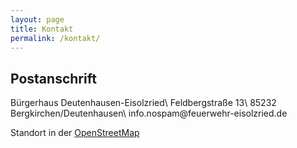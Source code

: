 ```yaml
---
layout: page
title: Kontakt
permalink: /kontakt/
---
```


## Postanschrift

Bürgerhaus Deutenhausen-Eisolzried\\
Feldbergstraße 13\\
85232 Bergkirchen/Deutenhausen\\
<i class="icon-mail"></i>info<span class="hidden">.nospam</span>@feuerwehr-eisolzried.de

Standort in der [OpenStreetMap](http://www.openstreetmap.org/node/670854444)

